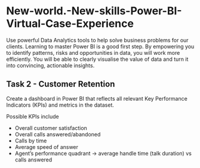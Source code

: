 # New-world.-New-skills-Power-BI-Virtual-Case-Experience
Use powerful Data Analytics tools to help solve business problems for our clients. Learning to master Power BI is a good first step. By empowering you to identify patterns, risks and opportunities in data, you will work more efficiently. You will be able to clearly visualise the value of data and turn it into convincing, actionable insights.

## Task 2 - Customer Retention
Create a dashboard in Power BI that reflects all relevant Key Performance Indicators (KPIs) and metrics in the dataset.

Possible KPIs include

- Overall customer satisfaction
- Overall calls answered/abandoned
- Calls by time
- Average speed of answer
- Agent’s performance quadrant -> average handle time (talk duration) vs calls answered
